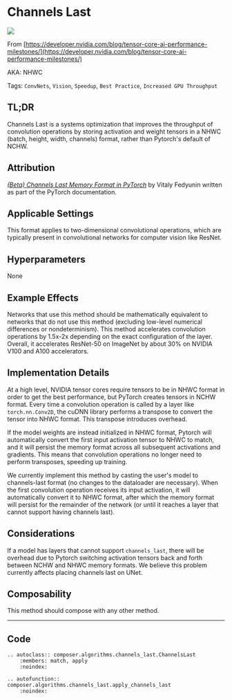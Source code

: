# Channels Last

![](https://storage.googleapis.com/docs.mosaicml.com/images/methods/channels_last.png)

From [https://developer.nvidia.com/blog/tensor-core-ai-performance-milestones/](https://developer.nvidia.com/blog/tensor-core-ai-performance-milestones/)

AKA: NHWC

Tags: `ConvNets`, `Vision`, `Speedup`, `Best Practice`, `Increased GPU Throughput`

## TL;DR

Channels Last is a systems optimization that improves the throughput of convolution operations by storing activation and weight tensors in a NHWC (batch, height, width, channels) format, rather than Pytorch's default of NCHW.

## Attribution

*[(Beta) Channels Last Memory Format in PyTorch](https://pytorch.org/tutorials/intermediate/memory_format_tutorial.html#:~:text=Pytorch%20supports%20memory%20formats%20(and,1%2C%2048%2C%203))* by Vitaly Fedyunin written as part of the PyTorch documentation.

## Applicable Settings

This format applies to two-dimensional convolutional operations, which are typically present in convolutional networks for computer vision like ResNet.

## Hyperparameters

None

## Example Effects

Networks that use this method should be mathematically equivalent to networks that do not use this method (excluding low-level numerical differences or nondeterminism). This method accelerates convolution operations by 1.5x-2x depending on the exact configuration of the layer. Overall, it accelerates ResNet-50 on ImageNet by about 30% on NVIDIA V100 and A100 accelerators.

## Implementation Details

At a high level, NVIDIA tensor cores require tensors to be in NHWC format in order to get the best performance, but PyTorch creates tensors in NCHW format. Every time a convolution operation is called by a layer like `torch.nn.Conv2D`, the cuDNN library performs a transpose to convert the tensor into NHWC format. This transpose introduces overhead.

If the model weights are instead initialized in NHWC format, Pytorch will automatically convert the first input activation tensor to NHWC to match, and it will persist the memory format across all subsequent activations and gradients. This means that convolution operations no longer need to perform transposes, speeding up training.

We currently implement this method by casting the user's model to channels-last format (no changes to the dataloader are necessary). When the first convolution operation receives its input activation, it will automatically convert it to NHWC format, after which the memory format will persist for the remainder of the network (or until it reaches a layer that cannot support having channels last).

## Considerations

If a model has layers that cannot support `channels_last`, there will be overhead due to Pytorch switching activation tensors back and forth between NCHW and NHWC memory formats. We believe this problem currently affects placing channels last on UNet.

## Composability

This method should compose with any other method.

---

## Code

```{eval-rst}
.. autoclass:: composer.algorithms.channels_last.ChannelsLast
    :members: match, apply
    :noindex:

.. autofunction:: composer.algorithms.channels_last.apply_channels_last
    :noindex:
```
